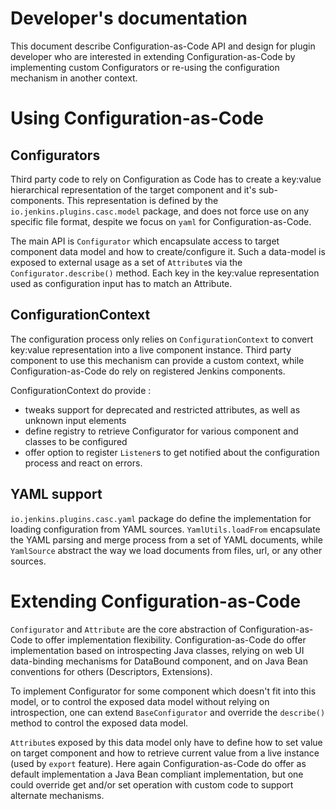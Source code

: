 # Developer's documentation

This document describe Configuration-as-Code API and design for plugin developer who are interested in
extending Configuration-as-Code by implementing custom Configurators or re-using the configuration mechanism
in another context.

# Using Configuration-as-Code

## Configurators

Third party code to rely on Configuration as Code has to create a key:value hierarchical representation of the target
component and it's sub-components. This representation is defined by the `io.jenkins.plugins.casc.model` package,
and does not force use on any specific file format, despite we focus on `yaml` for Configuration-as-Code.

The main API is `Configurator` which encapsulate access to target component data model and how to create/configure it.
Such a data-model is exposed to external usage as a set of `Attribute`s via the `Configurator.describe()` method.
Each key in the key:value representation used as configuration input has to match an Attribute.

## ConfigurationContext

The configuration process only relies on `ConfigurationContext` to convert key:value representation into a live
component instance. Third party component to use this mechanism can provide a custom context, while
Configuration-as-Code do rely on registered Jenkins components.

ConfigurationContext do provide :

- tweaks support for deprecated and restricted attributes, as well as unknown input elements
- define registry to retrieve Configurator for various component and classes to be configured
- offer option to register `Listener`s to get notified about the configuration process and react on errors.

## YAML support

`io.jenkins.plugins.casc.yaml` package do define the implementation for loading configuration from YAML sources.
`YamlUtils.loadFrom` encapsulate the YAML parsing and merge process from a set of YAML documents, while `YamlSource`
abstract the way we load documents from files, url, or any other sources.

# Extending Configuration-as-Code

`Configurator` and `Attribute` are the core abstraction of Configuration-as-Code to offer implementation flexibility.
Configuration-as-Code do offer implementation based on introspecting Java classes, relying on web UI data-binding
mechanisms for DataBound component, and on Java Bean conventions for others (Descriptors, Extensions).

To implement Configurator for some component which doesn't fit into this model, or to control the exposed data
model without relying on introspection, one can extend `BaseConfigurator` and override the `describe()` method to
control the exposed data model.

`Attribute`s exposed by this data model only have to define how to set value on target component and how to retrieve
current value from a live instance (used by `export` feature). Here again Configuration-as-Code do offer as default
implementation a Java Bean compliant implementation, but one could override get and/or set operation with custom
code to support alternate mechanisms.
